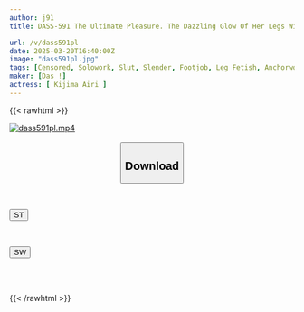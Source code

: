 ```yaml
---
author: j91
title: DASS-591 The Ultimate Pleasure. The Dazzling Glow Of Her Legs Will Hold You In Place. A Beautiful Announcer's Sweet And Melting Legs Ejaculation Instruction. Airi Kijima

url: /v/dass591pl
date: 2025-03-20T16:40:00Z
image: "dass591pl.jpg"
tags: [Censored, Solowork, Slut, Slender, Footjob, Leg Fetish, Anchorwoman	]
maker: [Das !]
actress: [ Kijima Airi ]
---
```



{{< rawhtml >}}

<div class="video" data-videoid="wgjYLePpzjSJ9yJ">
    <a href="javascript:;">
        <img src="/v/dass591pl/dass591pl.jpg" width="WIDTH" height="HEIGHT" alt="dass591pl.mp4" loading="lazy">
    </a>
</div>

<script type="text/javascript" src="https://j91.asia/asset/on-demand-st.js"></script>

<br>
  <link rel="stylesheet" href="https://j91.asia/asset/bs5.css">
  
  <center>
  <button class="btn btn-primary" type="button" data-bs-toggle="collapse" data-bs-target=".multi-collapse" aria-expanded="false" aria-controls="multiCollapseExample1 multiCollapseExample2"><h2>Download</h2></button></center>
</p>
<div class="row">
  <div class="col">
    <div class="collapse multi-collapse" id="multiCollapseExample1">
      <div class="card card-body">
	      	      <br>
<div class="buttons">  
<p><a href="/v/dass591pl/st.html" target="_blank"><button class="btn-hover color-3"><i class="fa fa-download"></i> ST</button></a></p></div>
    </div>
  </div>
</div>
  <div class="col">
    <div class="collapse multi-collapse" id="multiCollapseExample2">
      <div class="card card-body">
	      <br>
<div class="buttons">
<p><a href="/v/dass591pl/sw.html" target="_blank"><button class="btn-hover color-2"><i class="fa fa-download"></i> SW</button></a></p></div>
<br><br>
      </div>
    </div>
  </div>
</div>

{{< /rawhtml >}}